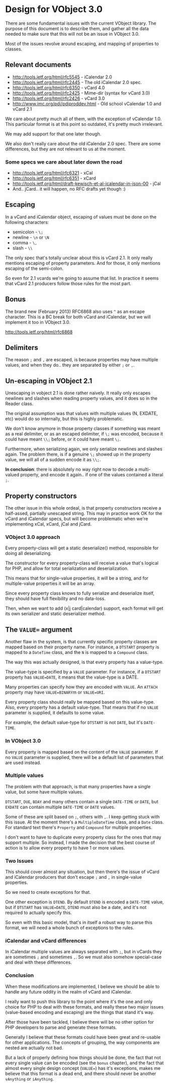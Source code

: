 Design for VObject 3.0
======================

There are some fundamental issues with the current VObject library. The
purpose of this document is to describe them, and gather all the data
needed to make sure that this will not be an issue in VObject 3.0.

Most of the issues revolve around escaping, and mapping of properties to
classes.

Relevant documents
------------------

* http://tools.ietf.org/html/rfc5545 - iCalendar 2.0
* http://tools.ietf.org/html/rfc2445 - The old iCalendar 2.0 spec.
* http://tools.ietf.org/html/rfc6350 - vCard 4.0
* http://tools.ietf.org/html/rfc2425 - Mime-dir (syntax for vCard 3.0)
* http://tools.ietf.org/html/rfc2426 - vCard 3.0
* http://www.imc.org/pdi/pdiproddev.html - Old school vCalendar 1.0 and vCard 2.1

We care about pretty much all of them, with the exception of vCalendar 1.0.
This particular format is at this point so outdated, it's pretty much irrelevant.

We may add support for that one later though.

We also don't really care about the old iCalendar 2.0 spec. There are some
differences, but they are not relevant to us at the moment.

### Some specs we care about later down the road

* http://tools.ietf.org/html/rfc6321 - xCal
* http://tools.ietf.org/html/rfc6351 - xCard
* http://tools.ietf.org/html/draft-kewisch-et-al-icalendar-in-json-00 - jCal
* And.. jCard.. it will happen, no RFC drafts yet though :)

Escaping
--------

In a vCard and iCalendar object, escaping of values must be done on the
following characters:

* semicolon - `\;`
* newline - `\n` or `\N`
* comma - `\,`
* slash - `\\`

The only spec that's totally unclear about this is vCard 2.1. It only really
mentions escaping of property parameters. And for those, it only mentions
escaping of the semi-colon.

So even for 2.1 vcards we're going to assume that list. In practice it seems
that vCard 2.1 producers follow those rules for the most part.

Bonus
-----

The brand new (February 2013) RFC6868 also uses `^` as an escape character.
This is a BC break for both vCard and iCalendar, but we will implement it too
in VObject 3.0.

http://tools.ietf.org/html/rfc6868

Delimiters
----------

The reason `;` and `,` are escaped, is because properties may have multiple values,
and when they do.. they are separated by either `;` or `,`.

Un-escaping in VObject 2.1
--------------------------

Unescaping in vobject 2.1 is done rather naively. It really only escapes
newlines and slashes when reading property values, and it does so in the
Reader class.

The original assumption was that values with multiple values (N, EXDATE,
etc) would do so internally, but this is highly problematic.

We don't know anymore in those property classes if something was meant as a
real delimiter, or as an escaped delimiter, if `\;` was encoded, because it
could have meant `\\;` before, or it could have meant `\;`.

Furthermore, when serializing again, we only serialize newlines and slashes
again. The problem there, is if a genuine `\;` showed up in the property
value, we will all of a sudden encode it as `\\;`.

**In conclusion**: there is absolutely no way right now to decode a
multi-valued property, and encode it again.. if one of the values contained
a literal `;`.

Property constructors
---------------------

The other issue in this whole ordeal, is that property constructors receive
a half-assed, partially unescaped string. This may in practice work OK for the
vCard and iCalendar specs, but will become problematic when we're implementing
xCal, xCard, jCal and jCard.

### VObject 3.0 approach

Every property-class will get a static deserialize() method, responsible for
doing all deserializing.

The constructor for every property-class will receive a value that's logical
for PHP, and allow for total serialization and deserialization.

This means that for single-value properties, it will be a string, and for
multiple-value properties it will be an array.

Since every property class knows to fully serialize and deserialize itself,
they should have full flexibility and no data-loss.

Then, when we want to add (x|j card|calendar) support, each format will get
its own serializer and static deserializer method.

The `VALUE=` argument
---------------------

Another flaw in the system, is that currently specific property classes are
mapped based on their property name. For instance, a `DTSTART` property is
mapped to a `DateTime` class, and the `N` is mapped to a `Compound` class.

The way this was actually designed, is that every property has a value-type.

The value-type is specified by a `VALUE` parameter. For instance, if a
`DTSTART` property has `VALUE=DATE`, it means that the value-type is a DATE.

Many properties can specify how they are encoded with `VALUE`. An `ATTACH`
property may have `VALUE=BINARY`m or `VALUE=URI`.

Every property class should really be mapped based on this value-type.
Also, every property has a default value-type. That means that if no `VALUE`
parameter is supplied, it defaults to some value.

For example, the default value-type for `DTSTART` is not `DATE`, but it's
`DATE-TIME`.

### In VObject 3.0

Every property is mapped based on the content of the `VALUE` parameter.
If no `VALUE` parameter is supplied, there will be a default list of
parameters that are used instead.

### Multiple values

The problem with that approach, is that many properties have a single value,
but some have multiple values.

`DTSTART`, `DUE`, `BDAY` and many others contain a single `DATE-TIME` or
`DATE`, but `EXDATE` can contain multiple `DATE-TIME` or `DATE` values.

Some of these are split based on `;`, others with `,`. I keep getting stuck
with this issue. At the moment there's a `MultipleDateTime` class, and a `Date`
class. For standard text there's `Property` and `Compound` for multiple
properties.

I don't want to have to duplicate every property class for the ones that may
support multiple. So instead, I made the decision that the best course of
action is to allow every property to have 1 or more values.

### Two Issues

This should cover almost any situation, but then there's the issue of vCard
and iCalendar producers that don't escape `;` and `,` in single-value
properties.

So we need to create exceptions for that.

One other exception is `DTEND`. By default `DTEND` is encoded a `DATE-TIME`
value, but if `DTSTART` has `VALUE=DATE`, `DTEND` must also be a date, and it's
not required to actually specify this.

So even with this basic model, that's in itself a robust way to parse this
format, we will need a whole bunch of exceptions to the rules.

### iCalendar and vCard differences

In iCalendar multiple values are always separated with `;`, but in vCards they
are sometimes `;` and sometimes `,`. So we must also somehow special-case
and deal with these differences.

### Conclusion

When these modifications are implemented, I believe we should be able to handle
any future oddity in the realm of vCard and iCalendar.

I really want to push this library to the point where it's the one and only
choice for PHP to deal with these formats, and really these two major issues
(value-based encoding and escaping) are the things that stand it's way.

After those have been tackled, I believe there will be no other option for
PHP developers to parse and generate these formats.

Generally I believe that these formats could have been great and re-usable for
other applications. The concepts of grouping, the way components are nested
are actually not bad.

But a lack of properly defining how things should be done, the fact that not
every single value can be encoded (see the `bonus` chapter), and the fact that
almost every single design concept (`VALUE=`) has it's exceptions, makes me
believe that this format is a dead end, and there should never be another
`vAnything` or `iAnything`.
